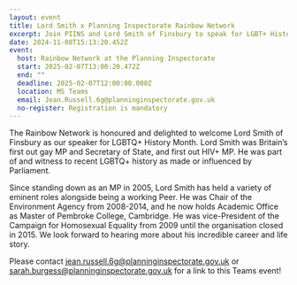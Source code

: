 ```yaml
---
layout: event
title: Lord Smith x Planning Inspectorate Rainbow Network
excerpt: Join PIINS and Lord Smith of Finsbury to speak for LGBT+ History Month
date: 2024-11-08T15:13:20.452Z
event:
  host: Rainbow Network at the Planning Inspectorate
  start: 2025-02-07T13:00:20.472Z
  end: ""
  deadline: 2025-02-07T12:00:00.000Z
  location: MS Teams
  email: Jean.Russell.6g@planninginspectorate.gov.uk
  no-register: Registration is mandatory
---
```

The Rainbow Network is honoured and delighted to welcome Lord Smith of Finsbury as our speaker for LGBTQ+ History Month. Lord Smith was Britain’s first out gay MP and Secretary of State, and first out HIV+ MP. He was part of and witness to recent LGBTQ+ history as made or influenced by Parliament. 

Since standing down as an MP in 2005, Lord Smith has held a variety of eminent roles alongside being a working Peer. He was Chair of the Environment Agency from 2008-2014, and he now holds Academic Office as Master of Pembroke College, Cambridge. He was vice-President of the Campaign for Homosexual Equality from 2009 until the organisation closed in 2015. We look forward to hearing more about his incredible career and life story.

Please contact [jean.russell.6g@planninginspectorate.gov.uk](mailto:jean.russell.6g@planninginspectorate.gov.uk) or [sarah.burgess@planninginspectorate.gov.uk](mailto:sarah.burgess@planninginspectorate.gov.uk) for a link to this Teams event!